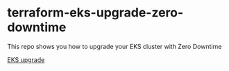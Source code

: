 # terraform-eks-upgrade-zero-downtime
This repo shows you how to upgrade your EKS cluster with Zero Downtime

[EKS upgrade](https://www.bluematador.com/blog/upgrading-kubernetes-on-eks-with-terraform)
